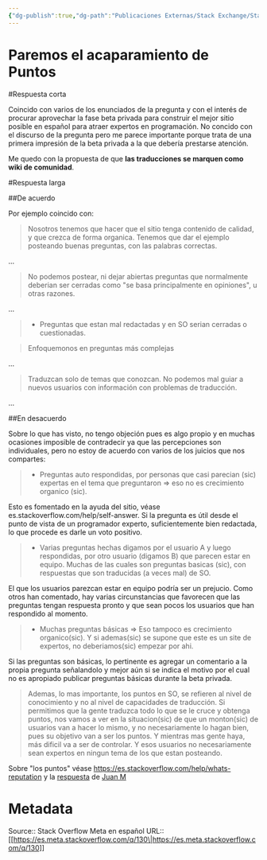 ```yaml
---
{"dg-publish":true,"dg-path":"Publicaciones Externas/Stack Exchange/Stack Overflow en español/Stack Overflow en español Meta/es.meta.stackoverflow.com-130.md","permalink":"/publicaciones-externas/stack-exchange/stack-overflow-en-espanol/stack-overflow-en-espanol-meta/es-meta-stackoverflow-com-130/","title":"Paremos el acaparamiento de Puntos","hide":true,"noteIcon":"default","created":"2024-04-03T12:49:10.762-06:00","updated":"2024-04-05T16:43:58.257-06:00"}
---
```


# Paremos el acaparamiento de Puntos

#Respuesta corta

Coincido con varios de los enunciados de la pregunta y con el interés de procurar aprovechar la fase beta privada para construir el mejor sitio posible en español para atraer expertos en programación. No concido con el discurso de la pregunta pero me parece importante porque trata de una primera impresión de la beta privada a la que debería prestarse atención.

Me quedo con la propuesta de que **las traducciones se marquen como wiki de comunidad**.

#Respuesta larga


##De acuerdo

Por ejemplo coincido con:

> Nosotros tenemos que hacer que el sitio tenga contenido de calidad, y
> que crezca de forma organica. Tenemos que dar el ejemplo posteando
> buenas preguntas, con las palabras correctas.

...  

> No podemos postear, ni dejar abiertas preguntas que normalmente
> deberian ser cerradas como "se basa principalmente en opiniones", u
> otras razones.  

...  

> - Preguntas que estan mal redactadas y en SO serian cerradas o cuestionadas.

 
> Enfoquemonos en preguntas más complejas

...

> Traduzcan solo de temas que conozcan. No podemos mal guiar a nuevos
> usuarios con información con problemas de traducción.

...

##En desacuerdo

Sobre lo que has visto, no tengo objeción pues es algo propio y en muchas ocasiones imposible de contradecir  ya que las percepciones son individuales, pero no estoy de acuerdo con varios de los juicios que nos compartes:

> - Preguntas auto respondidas, por personas que casi parecian (sic) expertas en el tema que preguntaron => eso no es crecimiento organico
> (sic).

Esto es fomentado en la ayuda del sitio, véase es.stackoverflow.com/help/self-answer.  Si la pregunta es útil desde el punto de vista de un programador experto, suficientemente bien redactada, lo que procede es darle un voto positivo.

> - Varias preguntas hechas digamos por el usuario A y luego respondidas, por otro usuario (digamos B) que parecen estar en equipo.
> Muchas de las cuales son preguntas basicas (sic), con respuestas que
> son traducidas (a veces mal) de SO.

  

El que los usuarios parezcan estar en equipo podría ser un prejucio. Como otros han comentado, hay varias circunstancias que favorecen que las preguntas tengan respuesta pronto y que sean pocos los usuarios que han respondido al momento. 

> - Muchas preguntas básicas => Eso tampoco es crecimiento organico(sic). Y si ademas(sic) se supone que este es un site de expertos, no deberiamos(sic)
> empezar por ahi.

 Si las preguntas son básicas, lo pertinente es agregar un comentario a la propia pregunta señalandolo y mejor aún si se indica el motivo por el cual no es apropiado publicar preguntas básicas durante la beta privada.


> Ademas, lo mas importante, los puntos en SO, se refieren al nivel de
> conocimiento y no al nivel de capacidades de traducción. Si permitimos
> que la gente traduzca todo lo que se le cruce y obtenga puntos, nos
> vamos a ver en la situacion(sic) de que un monton(sic) de usuarios van a hacer
> lo mismo, y no necesariamente lo hagan bien, pues su objetivo van a
> ser los puntos. Y mientras mas gente haya, más dificil va a ser de
> controlar. Y esos usuarios no necesariamente sean expertos en ningun
> tema de los que estan posteando.

Sobre "los puntos" véase https://es.stackoverflow.com/help/whats-reputation y la [respuesta](https://es.meta.stackoverflow.com/a/93/65) de [Juan M](https://es.meta.stackoverflow.com/users/4/juan-m)

# Metadata
Source:: Stack Overflow Meta en español
URL:: [[https://es.meta.stackoverflow.com/q/130\|https://es.meta.stackoverflow.com/q/130]]

